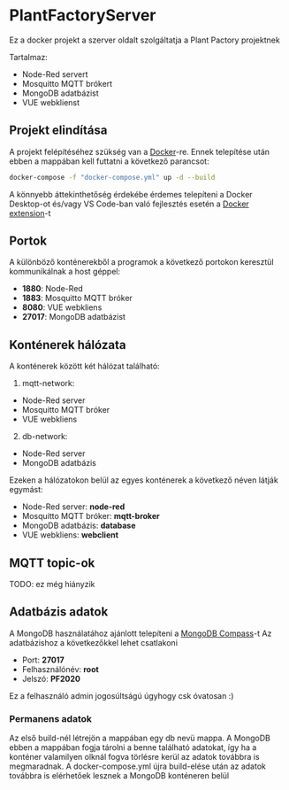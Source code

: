 # PlantFactoryServer

Ez a docker projekt a szerver oldalt szolgáltatja a Plant Pactory projektnek

Tartalmaz:

- Node-Red servert
- Mosquitto MQTT brókert
- MongoDB adatbázist
- VUE webklienst

## Projekt elindítása

A projekt felépítéséhez szükség van a [Docker](https://www.docker.com/)-re.
Ennek telepítése után ebben a mappában kell futtatni a következő parancsot:

```bash
docker-compose -f "docker-compose.yml" up -d --build
```

A könnyebb áttekinthetőség érdekébe érdemes telepíteni a Docker Desktop-ot és/vagy VS Code-ban való fejlesztés esetén a [Docker extension](https://code.visualstudio.com/docs/containers/overview)-t

## Portok

A különböző konténerekből a programok a következő portokon keresztül kommunikálnak a host géppel:

- **1880**: Node-Red
- **1883**: Mosquitto MQTT bróker
- **8080**: VUE webkliens
- **27017**: MongoDB adatbázist

## Konténerek hálózata

A konténerek között két hálózat található:

1. mqtt-network:

- Node-Red server
- Mosquitto MQTT bróker
- VUE webkliens

2. db-network:

- Node-Red server
- MongoDB adatbázis

Ezeken a hálózatokon belül az egyes konténerek a következő néven látják egymást:

- Node-Red server: **node-red**
- Mosquitto MQTT bróker: **mqtt-broker**
- MongoDB adatbázis: **database**
- VUE webkliens: **webclient**

## MQTT topic-ok

TODO: ez még hiányzik

## Adatbázis adatok

A MongoDB használatához ajánlott telepíteni a [MongoDB Compass](https://www.mongodb.com/try/download/compass)-t
Az adatbázishoz a következőkkel lehet csatlakoni

- Port: **27017**
- Felhasználónév: **root**
- Jelszó: **PF2020**

Ez a felhasználó admin jogosúltságú úgyhogy csk óvatosan :)

### Permanens adatok

Az első build-nél létrejön a mappában egy db nevü mappa. A MongoDB ebben a mappában fogja tárolni a benne található adatokat, így ha a konténer valamilyen olknál fogva törlésre kerül az adatok továbbra is megmaradnak. A docker-compose.yml újra build-elése után az adatok továbbra is elérhetőek lesznek a MongoDB konténeren belül
